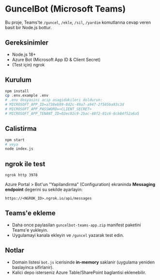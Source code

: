# GuncelBot (Microsoft Teams)

Bu proje, Teams'te `/guncel`, `/ekle`, `/sil`, `/yardim` komutlarına cevap veren basit bir Node.js bottur.

## Gereksinimler
- Node.js 18+
- Azure Bot (Microsoft App ID & Client Secret)
- (Test için) ngrok

## Kurulum
```bash
npm install
cp .env.example .env
# .env dosyasini acip asagidakileri doldurun:
# MICROSOFT_APP_ID=a738eb99-8d2c-49a7-a947-2f585ba93c3d
# MICROSOFT_APP_PASSWORD=<CLIENT_SECRET>
# MICROSOFT_APP_TENANT_ID=02ec02c9-2bac-48f2-81c6-6cb84f52a6a5
```

## Calistirma
```bash
npm start
# veya
node index.js
```

## ngrok ile test
```bash
ngrok http 3978
```
Azure Portal > Bot'un "Yapilandirma" (Configuration) ekraninda **Messaging endpoint** degerini su sekilde ayarlayin:
```
https://<NGROK_ID>.ngrok.io/api/messages
```

## Teams'e ekleme
- Daha once paylasilan `guncelbot-teams-app.zip` manifest paketini Teams'e yukleyin.
- Uygulamayi kanala ekleyin ve `/guncel` yazarak test edin.

## Notlar
- Domain listesi `bot.js` icerisinde **in-memory** saklanir (uygulama yeniden baslayinca sifirlanir).
- Kalici depo isterseniz Azure Table/SharePoint baglantisi eklenebilir.
